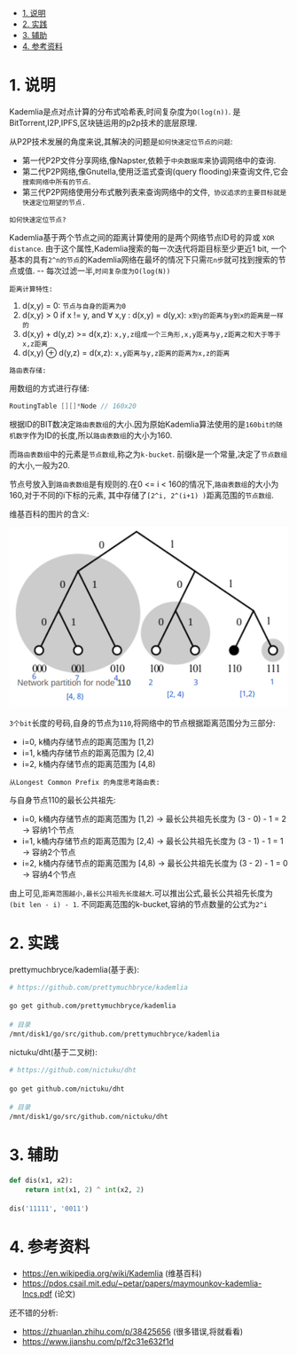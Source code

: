 

<!-- TOC -->

- [1. 说明](#1-说明)
- [2. 实践](#2-实践)
- [3. 辅助](#3-辅助)
- [4. 参考资料](#4-参考资料)

<!-- /TOC -->


<a id="markdown-1-说明" name="1-说明"></a>
# 1. 说明

Kademlia是点对点计算的分布式哈希表,时间复杂度为`O(log(n))`.  是BitTorrent,I2P,IPFS,区块链运用的p2p技术的底层原理.

从P2P技术发展的角度来说,其解决的问题是`如何快速定位节点的问题`:

* 第一代P2P文件分享网络,像Napster,依赖于`中央数据库`来协调网络中的查询.
* 第二代P2P网络,像Gnutella,使用泛滥式查询(query flooding)来查询文件,它会`搜索网络中所有的节点`.
* 第三代P2P网络使用分布式散列表来查询网络中的文件,` 协议追求的主要目标就是快速定位期望的节点.`

`如何快速定位节点? `

Kademlia基于两个节点之间的距离计算使用的是两个网络节点ID号的异或 `XOR distance`. 由于这个属性,Kademlia搜索的每一次迭代将距目标至少更近1 bit, 一个基本的具有`2^n的节点`的Kademlia网络在最坏的情况下只需`花n步`就可找到搜索的节点或值. -- 每次过滤一半,`时间复杂度为O(log(N))`


`距离计算特性:`

1. d(x,y) = 0: `节点与自身的距离为0`
2. d(x,y) > 0 if x != y, and ∀ x,y : d(x,y) = d(y,x): `x到y的距离与y到x的距离是一样的`
3. d(x,y) + d(y,z) >= d(x,z): `x,y,z组成一个三角形,x,y距离与y,z距离之和大于等于x,z距离`
4. d(x,y) ⊕ d(y,z) = d(x,z): `x,y距离与y,z距离的距离为x,z的距离`


`路由表存储:`

用数组的方式进行存储:
```go
RoutingTable [][]*Node // 160x20
```


根据ID的BIT数决定`路由表数组`的大小.因为原始Kademlia算法使用的是`160bit的随机数字`作为ID的长度,所以`路由表数组`的大小为160.

而`路由表数组`中的元素是`节点数组`,称之为`k-bucket`. 前缀k是一个常量,决定了`节点数组`的大小,一般为20.

节点号放入到`路由表数组`是有规则的.在0 <= i < 160的情况下,`路由表数组`的大小为160,对于不同的i下标的元素, 其中存储了`[2^i, 2^(i+1) )`距离范围的`节点数组`.

维基百科的图片的含义:


![](./pic/routingtable.png)

`3个bit`长度的号码,自身的节点为`110`,将网络中的节点根据距离范围分为三部分:

* i=0, k桶内存储节点的距离范围为 [1,2)
* i=1, k桶内存储节点的距离范围为 [2,4)
* i=2, k桶内存储节点的距离范围为 [4,8)

`从Longest Common Prefix 的角度思考路由表:`

与自身节点110的最长公共祖先:

* i=0, k桶内存储节点的距离范围为 [1,2)  -> 最长公共祖先长度为 (3 - 0) - 1 = 2 -> 容纳1个节点
* i=1, k桶内存储节点的距离范围为 [2,4)  -> 最长公共祖先长度为 (3 - 1) - 1 = 1 -> 容纳2个节点
* i=2, k桶内存储节点的距离范围为 [4,8)  -> 最长公共祖先长度为 (3 - 2) - 1 = 0 -> 容纳4个节点

由上可见,`距离范围越小,最长公共祖先长度越大`.可以推出公式,最长公共祖先长度为`(bit len - i) - 1`. 不同距离范围的k-bucket,容纳的节点数量的公式为`2^i`


<a id="markdown-2-实践" name="2-实践"></a>
# 2. 实践

prettymuchbryce/kademlia(基于表): 

```bash
# https://github.com/prettymuchbryce/kademlia 

go get github.com/prettymuchbryce/kademlia 

# 目录
/mnt/disk1/go/src/github.com/prettymuchbryce/kademlia 
```

nictuku/dht(基于二叉树): 

```bash
# https://github.com/nictuku/dht 

go get github.com/nictuku/dht

# 目录
/mnt/disk1/go/src/github.com/nictuku/dht
```


<a id="markdown-3-辅助" name="3-辅助"></a>
# 3. 辅助

```python
def dis(x1, x2):
    return int(x1, 2) ^ int(x2, 2)

dis('11111', '0011')
```


<a id="markdown-4-参考资料" name="4-参考资料"></a>
# 4. 参考资料

* https://en.wikipedia.org/wiki/Kademlia (维基百科)
* https://pdos.csail.mit.edu/~petar/papers/maymounkov-kademlia-lncs.pdf (论文)


还不错的分析:

* https://zhuanlan.zhihu.com/p/38425656 (很多错误,将就看看)
* https://www.jianshu.com/p/f2c31e632f1d 
